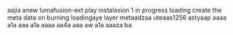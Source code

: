 aajia anew lumafusion-ext
play
instalasion 1
in progress
loading
create the meta
data on burning
loadingaye
layer
metaadzaa
uteaas1256
astyaap
aaaa
a1a
aaa
a1a
aaaa
aa4a
aaa
aw
a1a
aaaza
ba
